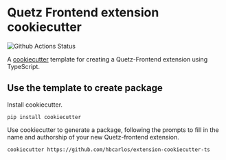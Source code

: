 # Quetz Frontend extension cookiecutter

![Github Actions Status](https://github.com/hbcarlos/extension-cookiecutter-ts/workflows/CI/badge.svg)

A [cookiecutter](https://github.com/audreyr/cookiecutter) template for creating
a Quetz-Frontend extension using TypeScript.

## Use the template to create package

Install cookiecutter.

```
pip install cookiecutter
```

Use cookiecutter to generate a package, following the prompts to fill in the name and authorship of your new Quetz-frontend extension.

```
cookiecutter https://github.com/hbcarlos/extension-cookiecutter-ts
```
